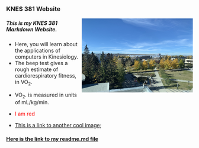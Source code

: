 
### <div style="center"> KNES 381 Website


<p> <img align="right" width="300" height="200" src="IMG_8609.JPG"> </p>

##### <p style="text-align: left"> This is my KNES 381 Markdown Website. </p>
* Here, you will learn about the applications of computers in Kinesiology. 
* The beep test gives a rough estimate of cardiorespiratory fitness, in VO<sub>2</sub>.</p>
* VO<sub>2</sub>. is measured in units of mL/kg/min.
* <p style="color:red;">I am red</p>
* [This is a link to another cool image](/train/IMG_9116.JPG);
#### [Here is the link to my readme.md file](README.md)


